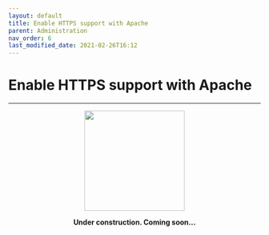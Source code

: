 ```yaml
---
layout: default
title: Enable HTTPS support with Apache
parent: Administration
nav_order: 6
last_modified_date: 2021-02-26T16:12
---
```


# Enable HTTPS support with Apache

---

<div style="display: flex; flex-direction: column; align-items: center;">
    <img src="{{site.baseurl}}/assets/images/warning.png" style="width: 200px;">
    <p style="font-weight: bold;">Under construction. Coming soon...</p>
</div>